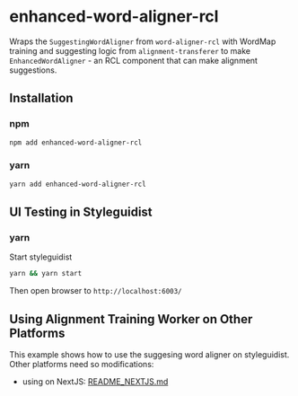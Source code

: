
# enhanced-word-aligner-rcl

Wraps the `SuggestingWordAligner` from `word-aligner-rcl` with WordMap training and suggesting logic from `alignment-transferer` to make `EnhancedWordAligner` - an RCL component that can make alignment suggestions.


## Installation

### npm
```bash
npm add enhanced-word-aligner-rcl
```

### yarn
```bash
yarn add enhanced-word-aligner-rcl
```

## UI Testing in Styleguidist

### yarn

Start styleguidist

```bash
yarn && yarn start
```

Then open browser to `http://localhost:6003/
`
## Using Alignment Training Worker on Other Platforms

This example shows how to use the suggesing word aligner on styleguidist.  Other platforms need so modifications:
- using on NextJS: [README_NEXTJS.md](README_NEXTJS.md)